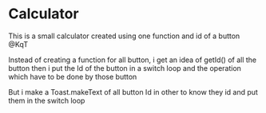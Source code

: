 # Calculator
This is a small calculator created using one function and id of a button @KqT

Instead of creating a function for all button, i get an idea of getId() of all the button 
then i put the Id of the button in a switch loop and the operation which have to be done by those button

But i make a Toast.makeText of all button Id in other to know they id and put them in the switch loop
